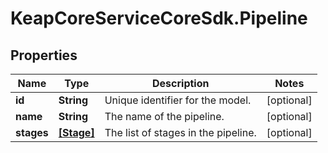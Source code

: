 # KeapCoreServiceCoreSdk.Pipeline

## Properties

Name | Type | Description | Notes
------------ | ------------- | ------------- | -------------
**id** | **String** | Unique identifier for the model. | [optional] 
**name** | **String** | The name of the pipeline. | [optional] 
**stages** | [**[Stage]**](Stage.md) | The list of stages in the pipeline. | [optional] 


